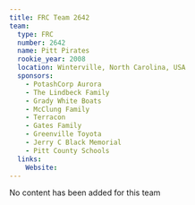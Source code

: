 ```yaml
---
title: FRC Team 2642
team:
  type: FRC
  number: 2642
  name: Pitt Pirates
  rookie_year: 2008
  location: Winterville, North Carolina, USA
  sponsors:
    - PotashCorp Aurora
    - The Lindbeck Family
    - Grady White Boats
    - McClung Family
    - Terracon
    - Gates Family
    - Greenville Toyota
    - Jerry C Black Memorial
    - Pitt County Schools
  links:
    Website: 
---
```

No content has been added for this team